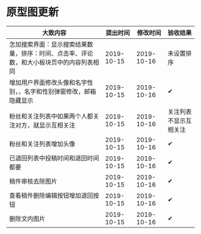 # 原型图更新

| 大致内容                                                                                 | 提出时间   | 修改时间   | 验收结果               |
| ---------------------------------------------------------------------------------------- | ---------- | ---------- | ---------------------- |
| 怎加搜索界面：显示搜索结果数量，排序：时间、点击率、评论数，和大小板块页中的内容列表相同 | 2019-10-15 | 2019-10-16 | 未设置排序             |
| 增加用户界面修改头像和名字性别，，名字和性别弹窗修改，邮箱隐藏显示                       | 2019-10-15 | 2019-10-16 | ✔                      |
| 粉丝和关注列表中如果两个人都关注对方，就显示互相关注                                     | 2019-10-15 | 2019-10-16 | 关注列表不显示互相关注 |
| 粉丝和关注列表增加头像                                                                   | 2019-10-15 | 2019-10-16 | ✔                      |
| 已退回列表中投稿时间和退回时间都要                                                       | 2019-10-15 | 2019-10-16 | ✔                      |
| 稿件审核去除图片                                                                         | 2019-10-15 | 2019-10-16 | ✔                      |
| 查看稿件删除编辑按钮增加退回按钮                                                         | 2019-10-15 | 2019-10-16 | ✔                      |
| 删除文内图片                                                                             | 2019-10-15 | 2019-10-16 | ✔                      |

